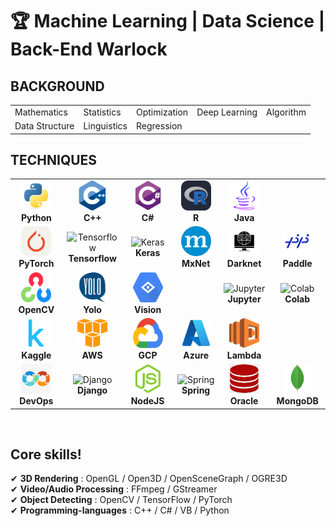 <!-- Header -->
# 🏆 Machine Learning | Data Science | Back-End Warlock


## BACKGROUND
<table>
  <tr>
    <td>Mathematics</td>
    <td>Statistics</td>
    <td>Optimization</td>
    <td>Deep Learning</td>
    <td>Algorithm</td>
  </tr>
  <tr>    
    <td>Data Structure</td>
    <td>Linguistics</td>
    <td>Regression</td>
    <td></td>
    <td></td>
  </tr>
</table>

## TECHNIQUES

<table>
  <tr>
    <td align="center" width="96">
        <img src="https://raw.githubusercontent.com/devicons/devicon/master/icons/python/python-original.svg" width="48" height="48" alt="Python" />
        <br><b>Python</br>
    </td>
    <td align="center" width="96">
        <img src="https://raw.githubusercontent.com/devicons/devicon/master/icons/cplusplus/cplusplus-original.svg" width="48" height="48" alt="Cpp" />
        <br><b>C++</br>
    </td>
    <td align="center" width="96">
        <img src="https://raw.githubusercontent.com/devicons/devicon/master/icons/csharp/csharp-original.svg" width="48" height="48" alt="CSharp" />
      <br><b>C#</br>
    </td>
    <td align="center" width="96">
        <img src="R-Dark.svg" width="48" height="48" alt="R" />
        <br><b>R</br>
    </td>
    <td align="center" width="96">
        <img src="icons8-java.svg" width="48" height="48" alt="Java" />
        <br><b>Java</br>
    </td>
    <td></td>
  </tr>
  <tr>
    <td align="center" width="96">
        <img src="PyTorch-Light.svg" width="48" height="48" alt="PyTorch" />
      <br><b>PyTorch</br>
    </td>
    <td align="center" width="96">
        <img src="https://www.vectorlogo.zone/logos/tensorflow/tensorflow-icon.svg" width="48" height="48" alt="Tensorflow" />
      <br><b>Tensorflow</br>
    </td>
    <td align="center" width="96">
        <img src="https://upload.wikimedia.org/wikipedia/commons/a/ae/Keras_logo.svg" width="48" height="48" alt="Keras" />
      <br><b>Keras</br>
    </td>
    <td align="center" width="96">
        <img src="mxnet.png" width="48" height="48" alt="Keras" />
      <br><b>MxNet</br>
    </td>
    <td align="center" width="96">
        <img src="darknet.jpg" width="48" height="48" alt="Darknet" />
      <br><b>Darknet</br>
    </td>
    <td align="center" width="96">
        <img src="paddle.png" width="48" height="48" alt="Paddle" />
      <br><b>Paddle</br>
    </td>
  </tr>
  <tr>
    <td align="center" width="96">
        <img src="opencv.png" width="48" height="48" alt="OpenCV" />
      <br><b>OpenCV</br>
    </td>
    <td align="center" width="96">
        <img src="yolo2.jpg" width="48" height="48" alt="Yolo" />
      <br><b>Yolo</br>
    </td>
    <td align="center" width="96">
        <img src="vision.png" width="48" height="48" alt="Vision" />
      <br><b>Vision</br>
    </td>
    <td></td>
    <td align="center" width="96">
        <img src="https://upload.wikimedia.org/wikipedia/commons/3/38/Jupyter_logo.svg" width="48" height="48" alt="Jupyter" />
      <br><b>Jupyter</br>
    </td>
    <td align="center" width="96">
        <img src="https://upload.wikimedia.org/wikipedia/commons/d/d0/Google_Colaboratory_SVG_Logo.svg" width="48" height="48" alt="Colab" />
      <br><b>Colab</br>
    </td>
  </tr>        
  <tr>
    <td align="center" width="96">
        <img src="kaggle.png" width="48" height="48" alt="Kaggle" />
      <br><b>Kaggle</br>
    </td>
    <td align="center" width="96">
        <img src="amazon.png" width="48" height="48" alt="AWS" />
      <br><b>AWS</br>
    </td>
    <td align="center" width="96">
        <img src="gcp.png" width="48" height="48" alt="GCP" />
      <br><b>GCP</br>
    </td>
    <td align="center" width="96">
        <img src="azure.jpg" width="48" height="48" alt="Azure" />
      <br><b>Azure</br>
    </td>
    <td align="center" width="96">
        <img src="lambda.png" width="48" height="48" alt="Lambda" />
      <br><b>Lambda</br>
    </td>    
  </tr>
  <tr>
    <td align="center" width="96">
        <img src="devops.png" width="48" height="48" alt="DevOps" />
      <br><b>DevOps</br>
    </td>
    <td align="center" width="96">
        <img src="https://cdn.worldvectorlogo.com/logos/django.svg" width="48" height="48" alt="Django" />
      <br><b>Django</br>
    </td>
    <td align="center" width="96">
        <img src="https://raw.githubusercontent.com/devicons/devicon/master/icons/nodejs/nodejs-original.svg" width="48" height="48" alt="NodeJS" />
      <br><b>NodeJS</br>
    </td>
    <td align="center" width="96">
        <img src="https://www.vectorlogo.zone/logos/springio/springio-icon.svg" width="48" height="48" alt="Spring" />
      <br><b>Spring</br>
    </td>
    <td align="center" width="96">
        <img src="oracle.png" width="48" height="48" alt="Oracle" />
      <br><b>Oracle</br>
    </td>
    <td align="center" width="96">
        <img src="https://raw.githubusercontent.com/devicons/devicon/master/icons/mongodb/mongodb-original.svg" width="48" height="48" alt="MongoDB" />
      <br><b>MongoDB</br>
    </td>    
  </tr>
</table>
<br>



## Core skills!

✔ <b>3D Rendering</b> : OpenGL / Open3D / OpenSceneGraph / OGRE3D <br>
✔ <b>Video/Audio Processing</b> : FFmpeg / GStreamer <br>
✔ <b>Object Detecting</b> : OpenCV / TensorFlow / PyTorch <br>
✔ <b>Programming-languages</b> : C++ / C# / VB / Python <br>
<br>
